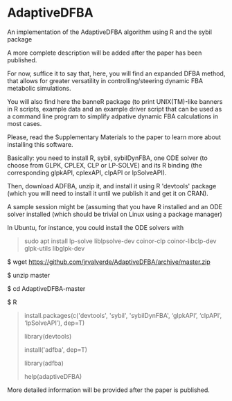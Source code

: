 # AdaptiveDFBA
An implementation of the AdaptiveDFBA algorithm using R and the sybil package

A more complete description will be added after the paper has been published.

For now, suffice it to say that, here, you will find an expanded DFBA method,
that allows for greater versatility in controlling/steering dynamic FBA 
metabolic simulations.

You will also find here the banneR package (to print UNIX(TM)-like banners in
R scripts, example data and an example driver script that can be used as
a command line program to simplify adpative dynamic FBA calculations in most
cases.

Please, read the Supplementary Materials to the paper to learn more about 
installing this software.

Basically: you need to install R, sybil, sybilDynFBA, one ODE solver (to
choose from GLPK, CPLEX, CLP or LP-SOLVE) and its R binding (the corresponding
glpkAPI, cplexAPI, clpAPI or lpSolveAPI).

Then, download ADFBA, unzip it, and install it using R 'devtools' package
(which you will need to install it until we publish it and get it on CRAN).

A sample session might be (assuming that you have R installed and an ODE 
solver installed (which should be trivial on Linux using a package manager)

In Ubuntu, for instance, you could install the ODE solvers with

>
> sudo apt install lp-solve liblpsolve-dev coinor-clp coinor-libclp-dev glpk-utils libglpk-dev 
>


$ wget https://github.com/jrvalverde/AdaptiveDFBA/archive/master.zip

$ unzip master

$ cd AdaptiveDFBA-master

$ R

> install.packages(c('devtools', 'sybil', 'sybilDynFBA', ‘glpkAPI’, ‘clpAPI’, ‘lpSolveAPI’), dep=T)
>
> library(devtools)
>
> install('adfba', dep=T)
> 
> library(adfba)
>
> help(adaptiveDFBA)
>

More detailed information will be provided after the paper is published.

